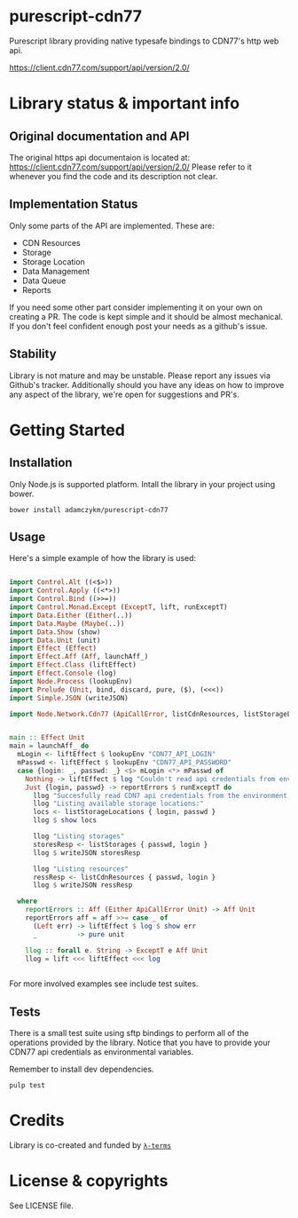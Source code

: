 # purescript-cdn77

Purescript library providing native typesafe bindings to CDN77's http web api.

https://client.cdn77.com/support/api/version/2.0/


# Library status & important info

## Original documentation and API

The original https api documentaion is located at:  
https://client.cdn77.com/support/api/version/2.0/ 
Please refer to it whenever you find the code and its description not clear.

## Implementation Status

Only some parts of the API are implemented. These are:  
- CDN Resources
- Storage
- Storage Location
- Data Management
- Data Queue
- Reports  

If you need some other part consider implementing it on your own on creating a PR. The code is kept simple and it should be almost mechanical. If you don't feel confident enough post your needs as a github's issue.

## Stability

Library is not mature and may be unstable. Please report any issues via Github's tracker. Additionally should you have any ideas on how to improve any aspect of the library, we're open for suggestions and PR's.

# Getting Started

## Installation

Only Node.js is supported platform.
Intall the library in your project using bower.

```
bower install adamczykm/purescript-cdn77
```

## Usage


Here's a simple example of how the library is used:

```purescript

import Control.Alt ((<$>))
import Control.Apply ((<*>))
import Control.Bind ((>>=))
import Control.Monad.Except (ExceptT, lift, runExceptT)
import Data.Either (Either(..))
import Data.Maybe (Maybe(..))
import Data.Show (show)
import Data.Unit (unit)
import Effect (Effect)
import Effect.Aff (Aff, launchAff_)
import Effect.Class (liftEffect)
import Effect.Console (log)
import Node.Process (lookupEnv)
import Prelude (Unit, bind, discard, pure, ($), (<<<))
import Simple.JSON (writeJSON)

import Node.Network.Cdn77 (ApiCallError, listCdnResources, listStorageLocations, listStorages)


main :: Effect Unit
main = launchAff_ do
  mLogin <- liftEffect $ lookupEnv "CDN77_API_LOGIN"
  mPasswd <- liftEffect $ lookupEnv "CDN77_API_PASSWORD"
  case {login: _, passwd: _} <$> mLogin <*> mPasswd of
    Nothing -> liftEffect $ log "Couldn't read api credentials from environment. Provide CDN77_API_PASSWORD & CDN77_API_LOGIN variables"
    Just {login, passwd} -> reportErrors $ runExceptT do
      llog "Succesfully read CDN7 api credentials from the environment."
      llog "Listing available storage locations:"
      locs <- listStorageLocations { login, passwd }
      llog $ show locs

      llog "Listing storages"
      storesResp <- listStorages { passwd, login }
      llog $ writeJSON storesResp

      llog "Listing resources"
      ressResp <- listCdnResources { passwd, login }
      llog $ writeJSON ressResp

  where
    reportErrors :: Aff (Either ApiCallError Unit) -> Aff Unit
    reportErrors aff = aff >>= case _ of
      (Left err) -> liftEffect $ log $ show err
      _          -> pure unit

    llog :: forall e. String -> ExceptT e Aff Unit
    llog = lift <<< liftEffect <<< log
              
```

For more involved examples see include test suites.

## Tests

There is a small test suite using sftp bindings to perform all of the operations provided by the library.
Notice that you have to provide your CDN77 api credentials as environmental variables.

Remember to install dev dependencies.

```
pulp test
```

# Credits

Library is co-created and funded by [`λ-terms`](https://github.com/lambdaterms/)

# License & copyrights

See LICENSE file.
